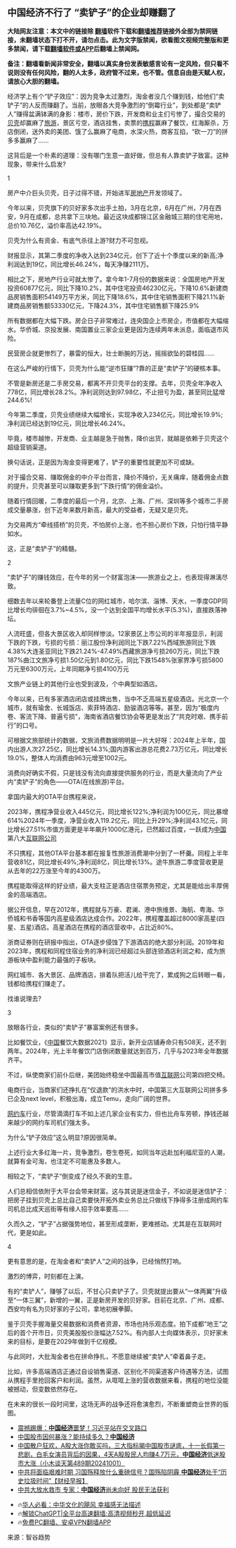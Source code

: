  <!-- 面包屑导航 --> <h2>中国经济不行了 “卖铲子”的企业却赚翻了</h2> <p class="notice"><b>大陆网友注意：本文中的链接除 <a href="https://github.com/bannedbook/fanqiang" >翻墙</a>软件下载和<a href="https://github.com/killgcd/justmysocks/blob/master/README.md">翻墙推荐</a>链接外全部为禁网链接，未翻墙状态下打不开，请勿点击。此为文字版禁闻，欲看图文视频完整版和更多禁闻，请下载<a href="https://github.com/bannedbook/fanqiang">翻墙软件或APP</a>后翻墙上禁闻网。</p><p>备注：翻墙看新闻非常安全，翻墙以真实身份发表敏感言论有一定风险，但只看不说则没有任何风险，翻的人太多，政府管不过来，也不管。信息自由是天赋人权，请放心大胆的翻墙。</b></p>  <div class="entry"> <p>经济学上有个“铲子效应”：因为竞争太过激烈，淘金者没几个赚到钱，给他们“卖铲子”的人反而赚翻了。当前，放眼各大竞争激烈的“倒霉行业”，到处都是“卖铲人”赚得盆满钵满的身影：楼市，房价下跌，开发商和业主们亏惨了，撮合交易的<a href="https://www.bannedbook.org/bnews/tag/%E8%B4%9D%E5%A3%B3/" class="st_tag internal_tag" rel="tag" title="标签 贝壳 下的日志">贝壳</a>却赢麻了<a href="https://www.bannedbook.org/bnews/tag/%e6%97%85%e6%b8%b8/" class="st_tag internal_tag" rel="tag" title="标签 旅游 下的日志">旅游</a>，景区亏空，酒店挂售，卖票的<a href="https://www.bannedbook.org/bnews/tag/%E6%90%BA%E7%A8%8B/" class="st_tag internal_tag" rel="tag" title="标签 携程 下的日志">携程</a>赢麻了餐饮，红海厮杀，万店倒闭，送外卖的美团、饿了么赢麻了电商，水深火热，商客互掐，“砍一刀”的拼多多赢麻了……</p> <p>这背后是一个朴素的道理：没有哪门生意一直好做，但总有人靠卖铲子致富。这种现象，带来什么启发?</p> <p>1</p> <p>房产中介巨头贝壳，日子过得不错，开始进军<a href="https://www.bannedbook.org/bnews/tag/%e6%88%bf%e5%9c%b0%e4%ba%a7/" class="st_tag internal_tag" rel="tag" title="标签 房地产 下的日志">房地产</a>开发领域了。</p> <p>今年以来，贝壳旗下的贝好家多次出手土拍，3月在北京，6月在广州，7月在西安，9月在成都，总共拿下三块地。最近这块成都锦江区金融城三期的住宅用地，总价10.76亿，溢价率高达42.19%。</p> <p>贝壳为什么有资金、有底气杀往上游?财力不可忽视。</p> <p>财报显示，其第二季度的净收入达到234亿元，创下了近十个季度以来的新高;净利润达到19亿，同比增长46.24%，每天净赚2111万。</p> <p>相比之下，房地产行业可就太惨了。拿今年1-7月份的数据来说：全国房地产开发投资60877亿元，同比下降10.2%，其中住宅投资46230亿元，下降10.6%新建商品房销售面积54149万平方米，同比下降18.6%，其中住宅销售面积下降21.1%新建商品房销售额53330亿元，下降24.3%，其中住宅销售额下降25.9%</p> <p>所有数据都在大幅下跌。房企日子非常难过，连央国企上市房企，市值都在大幅缩水。华侨城、京投发展、南国置业三家企业更是因为连续两年未派息，面临退市风险。</p> <p>民营房企就更惨烈了，暴雷的恒大，壮士断腕的万达，摇摇欲坠的碧桂园……</p> <p>在这么严峻的行情下，贝壳为什么能“逆市狂赚”?靠的正是“卖铲子”的硬核本事。</p> <p>不管是新房还是二手房交易，都离不开贝壳平台的支撑。去年，贝壳全年净收入778亿，同比增长28.2%。净利润则达到97.98亿，不止扭亏为盈，甚至同比猛增244.6%!</p> <p>今年第二季度，贝壳业绩继续大幅增长，实现净收入234亿元，同比增长19.9%;净利润已经达到19亿元，同比增长46.24%。</p>  <p>毕竟，楼市越惨，开发商、业主越是急于抛售，降价出货，就越是依赖于贝壳这个超级营销渠道。</p> <p>换句话说，正是因为淘金变得更难了，铲子的重要性就更加不可或缺。</p> <p>对于撮合交易、赚取佣金的中介平台而言，降价不降价，无关痛痒，随着佣金点数的提升，贝壳甚至可以赚取更多到“下跌行情”的佣金溢价。</p> <p>随着行情回暖，二季度的最后一个月，北京、上海、广州、深圳等多个城市二手房成交量暴涨，创下近年来数月新高，最大的受益者，无疑又是贝壳。</p> <p>为交易两方“牵线搭桥”的贝壳，不怕房价上涨，也不担心房价下跌，只怕行情平静如水。</p> <p>这，正是“卖铲子”的精髓。</p> <p>2</p> <p>“卖铲子”的赚钱效应，在今年的另一个财富泡沫——旅游业之上，也表现得淋漓尽致。</p> <p>细数去年以来轮番登上流量C位的网红城市，哈尔滨、淄博、天水，一季度GDP同比增长均徘徊在3.7%~4.5%，没一个达到全国平均增长水平(5.3%)，直接跌落神坛。</p> <p>人流旺盛，但各大景区收入却同样惨淡。12家景区上市公司的半年报显示，利润下跌的下跌，亏损的亏损：丽江股份净利润同比下跌7.22%西域旅游同比下跌4.38%大连圣亚同比下跌21.24%-47.49%西藏旅游净亏损260万元，同比下跌187%曲江文旅净亏损1.50亿元到1.80亿元，同比下跌1548%张家界净亏损5800万元至6300万元，上年同期净亏损4100万元</p> <p>文旅产业链上的其他行业也受到波及，个中典型如酒店。</p> <p>今年以来，已有多家酒店闭店或挂牌出售，当中不乏高端五星级酒店。光北京一个城市，就有瑜舍、长城饭店、索菲特酒店、励骏酒店等等。甚至，因为“极度内卷、客流下降、普遍亏损”，海南省酒店餐饮协会等更是发出了“共克时艰、携手前行”的口号。</p> <p>可根据文旅部统计的数据，文旅消费数据明明是一片大好呀：2024年上半年，国内出游人次27.25亿，同比增长14.3%;国内游客出游总花费2.73万亿元，同比增长19.0%，整体人均消费由963元增至1002元。</p>  <p>消费向好确实不假，只是钱没有流向直接提供服务的行业，而是大量流向了产业内“卖铲子”的角色——OTA(在线旅游)平台。</p> <p>拿国内最大的OTA平台携程来说，</p> <p>2023年，携程净营业收入445亿元，同比增长122%;净利润为100亿元，同比暴增614%2024年一季度，净营业收入119.2亿元，同比上升29%;净利润43.1亿元，同比增长27.51%市值方面更是半年飙升1000亿港元，已然超过百度，一跃成为<span class='wp_keywordlink_affiliate'><a href="https://www.bannedbook.org/" title="中国" target="_blank">中国</a></span>第八大<a href="https://www.bannedbook.org/bnews/tag/%E4%BA%92%E8%81%94%E7%BD%91%E5%85%AC%E5%8F%B8/" class="st_tag internal_tag" rel="tag" title="标签 互联网公司 下的日志">互联网公司</a></p> <p>不只携程，其他OTA平台基本都在报复性旅游消费潮中分到了一杯羹。同程上半年营收81亿，同比增长49%;净利润8亿，同比增长13%。途牛旅游二季度营收更是从去年的22万涨至今年的4300万。</p> <p>携程能取得这样的好业绩，最大支柱正是酒店住宿票务预定，尤其是能给出丰厚佣金的高端酒店。</p> <p>据公开信息，早在2012年，携程就与万豪、君澜、港中旅维景、海航、粤海、华侨城和书香等国内高星级酒店达成合作。2022年，携程覆盖超过8000家高星(四星、五星)酒店。高星酒店在携程的酒店营收中，占比近80%。</p> <p>浙商证券则在研报中指出，OTA逐步侵蚀了下游酒店的绝大部分利润。2019年和2023年，携程和同程住宿业务的净利润已经超过头部连锁酒店利润之和，成为旅游板块中盈利能力最强的子板块。</p> <p>网红城市、各大景区、品牌酒店，排着队把活儿给干完了，累成狗之后转眼一看，钱都给携程们赚走了。</p> <p>找谁说理去?</p> <p>3</p> <p>放眼各行业，类似的“卖铲子”暴富案例还有很多。</p> <p>比如餐饮业，《<a href="https://www.bannedbook.org/bnews/tag/%E4%B8%AD%E5%9B%BD/" class="st_tag internal_tag" rel="tag" title="标签 中国 下的日志">中国</a>餐饮大数据2021》显示，新开业店铺寿命只有508天，还不到两年。2024年，光上半年餐饮门店倒闭数量就达到百万，几乎与2023年全年数据齐平。</p> <p>不过，纵使商家们前仆后继，美团始终稳坐中国最高市值<a href="https://www.bannedbook.org/bnews/tag/%e4%ba%92%e8%81%94%e7%bd%91/" class="st_tag internal_tag" rel="tag" title="标签 互联网 下的日志">互联网</a>公司第四把交椅。</p>  <p>电商行业，当商家们还挣扎在“仅退款”的洪水中时，中国第三大互联网公司拼多多已企及next level，积极出海，成立Temu，走向广阔的世界。</p> <p><a href="https://www.bannedbook.org/bnews/tag/%e7%bd%91%e7%ba%a6%e8%bd%a6/" class="st_tag internal_tag" rel="tag" title="标签 网约车 下的日志">网约车</a>行业，尽管滴滴打车不如上述几家企业有实力，但也比舟车劳顿，挣钱还越来越少的网约车司机们强太多。</p> <p>为什么“铲子效应”这么明显?原因很简单。</p> <p>上述行业大多红海一片，竞争激烈，卷生卷死，如同当年远赴加利福尼亚的人潮，就算有金可淘，也注定不可能惠及多数人。</p> <p>相较之下，“卖铲子”倒变成了经久不衰的生意。</p> <p>人们总相信依附于大平台会带来财富。这与其说是迷信金子，不如说是迷信铲子：把房子挂到贝壳上总比自己卖要快开拓外卖业务总比只做线下挣得多注册成网约车司机总比成天巡街等有缘人招手效率要高……</p> <p>久而久之，“铲子”占据强势地位，甚至形成垄断，更难撼动。尤其是在互联网时代，更是如此。</p> <p>4</p> <p>更有意思的是，在淘金者和“卖铲人”之间的战争，已经悄然打响。</p> <p>激烈的博弈，时刻都在上演。</p> <p>有的“卖铲人”，赚够了以后，不甘心只卖铲子了。贝壳就提出要从“一体两翼”升级至“一体三翼”，新增的一翼，正是新房开发的贝好家。目前在北京、广州、成都、西安均有名为贝好家的子公司，拿地初展拳脚。</p> <p>鉴于贝壳手握海量交易数据和消费者资源，市场也持乐观态度。拍下成都“地王”之后的首个开市日，贝壳美股股价涨幅达7.52%。有内部人士向媒体表示，贝好家未来的目标，是要在2029年做到千亿规模。</p> <p>与此同时，大批淘金者也在拼命挣扎，不愿意继续被“卖铲人”牵着鼻子走。</p>  <p>比如，许多高端酒店正通过自设销售渠道、区别化不同渠道客户待遇等方法，试图从携程手里抢回客户和利润。虽然，从哐哐上涨的营收数据来看，携程的地位没能被撼动，但变数依然存在。</p> <p>在未来的很长一段时间里，这场无声的战争还将愈演愈烈，不断重塑商业世界的版图。</p> <!--<div id="taboola-mid-1"></div>--><ul class='op-related-articles' title='相关阅读'> <li><a href='https://www.bannedbook.org/bnews/topimagenews/20241002/2096439.html' target='_blank'>震撼踢爆：<b>中国经济</b>噩梦！习近平站在交叉路口</a></li> <li><a href='https://www.bannedbook.org/bnews/sohnews/20241002/2096334.html' target='_blank'>中国股市因何暴涨？能持续多久？<b>中国经济</b></a></li> <li><a href='https://www.bannedbook.org/bnews/sohnews/20241002/2096272.html' target='_blank'>中国散户狂欢，A股大涨你敢买吗，三大指标揭中国股市谜底，十一长假第一悲剧，白毛女演员背后的因果，4天A股股民人均赚4.7万元，<b>中国经济</b>低迷股市大涨（小木谈天第489期20241001）</a></li> <li><a href='https://www.bannedbook.org/bnews/bannedvideo/20241001/2096213.html' target='_blank'>中共将面临艰难时期 习国殇释放什么重磅信号？国殇陷阴霾 <b>中国经济</b>处于“历史垃圾时间”【财经早报】</a></li> <li><a href='https://www.bannedbook.org/bnews/ccpdope/20241001/2096208.html' target='_blank'>中共大放水救市 专家：<b>中国经济</b>尚未向好 股民无法获利</a></li> </ul> <ul class="texttj"> <!--<li>🔥<a href="https://www.bannedbook.org/bnews/ssgc/20230219/1850782.html" target="_blank">法国犹太老板：神告诉我们，只有一位中国人能救人类</a></li>--> <li>🔥<a href="https://www.bannedbook.org/bnews/comments/20220220/1694796.html" target="_blank">华人必看：中华文化的飓风 幸福感无法描述</a></li> <li>🔥<a href="https://github.com/bannedbook/fanqiang/wiki/V2ray%E6%9C%BA%E5%9C%BA" target="_blank">解锁ChatGPT|全平台高速翻墙:高清视频秒开,超低延迟</a></li> <li>🔥<a href="https://github.com/bannedbook/fanqiang/wiki/%E7%A6%81%E9%97%BB%E7%BD%91%E5%AE%89%E5%8D%93%E7%BF%BB%E5%A2%99%E6%96%B0%E9%97%BBAPP" target="_blank">免费PC翻墙、安卓VPN翻墙APP</a></li> </ul><p class="src-info">来源：智谷趋势 </p><a name='sharetosocial'></a> <div style="margin-bottom:5px;padding-bottom:5px;clear:both"> <div id="archive-pix-1" class="banner-ads"> <!-- AuctionX Display platform tag START --> <div id="27602x728x90x621x_ADSLOT1" clicktrack="%%CLICK_URL_ESC%%"></div>  <!-- AuctionX Display platform tag END --> </div> <div id="archive-pix-2" class="banner-ads"> <!-- AuctionX Display platform tag START --> <div id="27556x300x250x621x_ADSLOT1" clicktrack="%%CLICK_URL_ESC%%" style="margin:0 auto;text-align:center"></div>  <!-- AuctionX Display platform tag END --> </div> </div>  <div id="archive-pix-1" class="banner-ads"> <!-- AuctionX Display platform tag START --> <div id="27603x728x90x621x_ADSLOT1" clicktrack="%%CLICK_URL_ESC%%"></div>  <!-- AuctionX Display platform tag END --> </div> </div><!--END ENTRY--> 